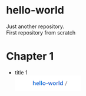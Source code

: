 # hello-world
Just another repository.  
First repository from scratch
# Chapter 1
* title 1  
![hello](hello.PNG)
